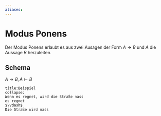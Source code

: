 ```yaml
---
aliases: 
---
```

$\newcommand{\f}[1]{\mathcal{#1}}\newcommand{\F}[1]{\mathfrak{#1}}\newcommand{\b}[1]{\mathbb{#1}}$
# Modus Ponens 
Der Modus Ponens erlaubt es aus zwei Ausagen der Form $A\rightarrow B$ und $A$ die Aussage $B$ herzuleiten.

## Schema
${A \rightarrow B,A}\vdash B$
```ad-example
title:Beispiel
collapse:
Wenn es regnet, wird die Straße nass
es regnet
$\vdash$
Die Straße wird nass
```
